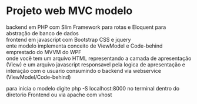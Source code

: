 # Projeto web MVC modelo 

backend em PHP com Slim Framework para rotas e Eloquent para abstração de banco de dados<br>
frontend em javascript com Bootstrap CSS e jquery <br>
ente modelo implementa conceito de ViewModel e Code-behind emprestado do MVVM do WPF <br>
onde você tem um arquivo HTML representando a camada de apresentação (View) e um arquivo javascript responsavel pela logica de apresentação e interação com o usuario consumindo o backend via webservice (ViewModel/Code-behind) 


para inicia o modelo digite  php -S localhost:8000 no terminal dentro 
do diretorio Frontend ou via apache com vhost